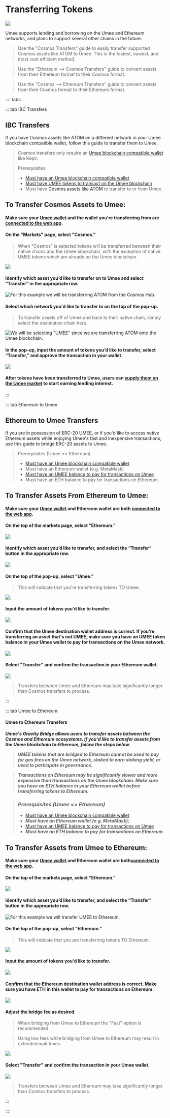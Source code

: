 # Transferring Tokens

![](/bg/transferring-tokens.png)

Umee supports lending and borrowing on the Umee and Ethereum networks, and plans to support several other chains in the future.

> Use the "Cosmos Transfers" guide to easily transfer supported Cosmos assets like ATOM to Umee. This is the fastest, easiest, and most cost efficient method.

> Use the "Ethereum --> Cosmos Transfers" guide to convert assets from their Ethereum format to their Cosmos format.

> Use the "Cosmos --> Ethereum Transfers" guide to convert assets from their Cosmos format to their Ethereum format.

:::: tabs

::: tab IBC Transfers

## IBC Transfers

If you have Cosmos assets like ATOM on a different network in your Umee blockchain compatible wallet, follow this guide to transfer them to Umee.

> Cosmos transfers only require an [Umee blockchain compatible wallet](/users/getting-started/creating-wallet.html#creating-an-umee-blockchain-compatible-wallet) like Keplr.

> Prerequisites
>
> * [Must have an Umee blockchain compatible wallet](/users/getting-started/creating-wallet.html#creating-an-umee-blockchain-compatible-wallet)
> * [Must have UMEE tokens to transact on the Umee blockchain](/users/getting-started/funding-wallet)
> * Must have [Cosmos assets like ATOM](/users/getting-started/funding-wallet.html#withdrawing-native-cosmos-tokens) to transfer to or from Umee.

## To Transfer Cosmos Assets to Umee:

#### Make sure your [Umee wallet](/users/getting-started/creating-wallet.html#creating-an-umee-blockchain-compatible-wallet) and the wallet you're transferring from are [connected to the web app](/users/using-the-web-app/connecting-app).

#### On the "Markets" page, select "Cosmos."

> When "Cosmos" is selected tokens will be transferred between their native chains and the Umee blockchain, with the exception of native UMEE tokens which are already on the Umee blockchain.

![](/bg/ibc-1.png)

#### Identify which asset you’d like to transfer on to Umee and select “Transfer” in the appropriate row.

![For this example we will be transferring ATOM from the Cosmos Hub.](/bg/ibc-2.png)

#### Select which network you'd like to transfer _**to**_ on the top of the pop-up.

> To transfer assets off of Umee and back to their native chain, simply select the destination chain here.

![We will be selecting "UMEE" since we are transferring ATOM onto the Umee blockchain.](/bg/ibc-3.png)

#### In the pop-up, input the amount of tokens you’d like to transfer, select “Transfer,” and approve the transaction in your wallet.

![](/bg/ibc-4.png)

#### After tokens have been transferred to Umee, users can [supply them on the Umee market](/users/using-the-web-app/supply-withdraw) to start earning lending interest.

:::

::: tab Ethereum to Umee

## Ethereum to Umee Transfers

If you are in possession of ERC-20 UMEE, or if you'd like to access native Ethereum assets while enjoying Umee's fast and inexpensive transactions, use this guide to bridge ERC-20 assets to Umee.

> Prerequisites (Umee <> Ethereum)
>
> * [Must have an Umee blockchain compatible wallet](/users/getting-started/creating-wallet.html#creating-an-umee-blockchain-compatible-wallet)
> * Must have an Ethereum wallet (e.g. MetaMask)
> * [Must have an UMEE balance to pay for transactions on Umee](/users/getting-started/funding-wallet)
> * Must have an ETH balance to pay for transactions on Ethereum.

## To Transfer Assets From Ethereum to Umee:

#### Make sure your [Umee wallet](/users/getting-started/creating-wallet.html#creating-an-umee-blockchain-compatible-wallet) and Ethereum wallet are both [connected to the web app](/users/using-the-web-app/connecting-app).

#### On the top of the markets page, select "Ethereum."

![](/bg/eth-to-umee-1.png)

#### Identify which asset you’d like to transfer, and select the “Transfer” button in the appropriate row.

![](/bg/eth-to-umee-2.png)

#### On the top of the pop-up, select "Umee."

> This will indicate that you're transferring tokens TO Umee.

![](/bg/eth-to-umee-3.png)

#### Input the amount of tokens you'd like to transfer.

![](/bg/eth-to-umee-4.png)

#### Confirm that the Umee destination wallet address is correct. If you're transferring an asset that's not UMEE, make sure you have an UMEE token balance in your Umee wallet to pay for transactions on the Umee network.

![](/bg/eth-to-umee-5.png)

#### Select "Transfer" and confirm the transaction in your Ethereum wallet.

![](/bg/eth-to-umee-6.png)

> Transfers between Umee and Ethereum may take significantly longer than Cosmos transfers to process.

:::

::: tab Umee to Ethereum

#### Umee to Ethereum Transfers

_**Umee's Gravity Bridge allows users to transfer assets between the Cosmos and Ethereum ecosystems. If you'd like to transfer assets from the Umee blockchain to Ethereum, follow the steps below.**_

> _**UMEE tokens that are bridged to Ethereum cannot be used to pay for gas fees on the Umee network, staked to earn staking yield, or used to participate in governance.**_

> _**Transactions on Ethereum may be significantly slower and more expensive than transactions on the Umee blockchain. Make sure you have an ETH balance in your Ethereum wallet before transferring tokens to Ethereum.**_

> ### _**Prerequisites (Umee <> Ethereum)**_
>
> * [Must have an Umee blockchain compatible wallet](/users/getting-started/creating-wallet.html#creating-an-umee-blockchain-compatible-wallet)
> * _**Must have an Ethereum wallet (e.g. MetaMask);**_
> * [Must have an UMEE balance to pay for transactions on Umee](/users/getting-started/funding-wallet)
> * _**Must have an ETH balance to pay for transactions on Ethereum.**_

## To Transfer Assets from Umee to Ethereum:

#### Make sure your [Umee wallet](/users/getting-started/creating-wallet.html#creating-an-umee-blockchain-compatible-wallet) and Ethereum wallet are both[connected to the web app](/users/using-the-web-app/connecting-app).

#### On the top of the markets page, select "Ethereum."

![](/bg/umee-to-eth-1.png)

#### Identify which asset you’d like to transfer, and select the “Transfer” button in the appropriate row.

![For this example we will transfer UMEE to Ethereum.](/bg/umee-to-eth-2.png)

#### On the top of the pop-up, select "Ethereum."

> This will indicate that you are transferring tokens TO Ethereum.

![](/bg/umee-to-eth-3.png)

#### Input the amount of tokens you'd like to transfer.

![](/bg/umee-to-eth-4.png)

#### Confirm that the Ethereum destination wallet address is correct. Make sure you have ETH in this wallet to pay for transactions on Ethereum.

![](/bg/umee-to-eth-5.png)

#### Adjust the bridge fee as desired.

> When bridging from Umee to Ethereum the "Fast" option is recommended.

> Using low fees while bridging from Umee to Ethereum may result in extended wait times.

![](/bg/umee-to-eth-6.png)

#### Select "Transfer" and confirm the transaction in your Umee wallet.

![](/bg/umee-to-eth-7.png)

> Transfers between Umee and Ethereum may take significantly longer than Cosmos transfers to process.

:::

::::